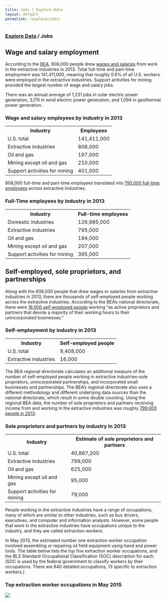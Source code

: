 ```yaml
---
title: Jobs | Explore Data
layout: default
permalink: /explore/jobs/
---
```


<div class="container-outer container-padded">

  <h3> <a href="{{ site.baseurl }}/explore/">Explore Data</a> / Jobs</h3>
  
  <h2>Wage and salary employment</h2>
  
  <p>According to the <a href="http://www.bea.gov/iTable/iTable.cfm?ReqID=9&step=1#reqid=9&step=3&isuri=1&903=193">BEA</a>, 808,000 people drew <a href="http://www.bls.gov/cew/apps/data_views/data_views.htm#tab=Tables">wages and salaries</a> from work in the extractive industries in 2013. Total full-time and part-time employment was 141,411,000, meaning that roughly 0.6% of all U.S. workers were employed in the extractive industries. Support activities for mining provided the largest number of wage and salary jobs.</p>
  
  <p>There was an annual average of 1,231 jobs in solar electric power generation, 3,176 in wind electric power generation, and 1,094 in geothermal power generation.</p>
    
  <h3>Wage and salary employees by industry in 2013</h3>
  
  <table>
    <tr>
      <th>Industry</th>
      <th>Employees</th> 
    </tr>
    <tr>
      <td>U.S. total</td>
      <td>141,411,000</td> 
    </tr>
    <tr>
      <td>Extractive industries</td>
      <td>808,000</td> 
    </tr>
    <tr>
      <td>Oil and gas</td>
      <td>197,000</td> 
    </tr>
    <tr>
      <td>Mining except oil and gas</td>
      <td>210,000</td> 
    </tr>
    <tr>
      <td>Support activities for mining</td>
      <td>401,000</td> 
    </tr>
  </table>
  
  <p>808,000 full-time and part-time employees translated into <a href="http://www.bea.gov/iTable/iTable.cfm?ReqID=9&step=1#reqid=9&step=3&isuri=1&903=197">795,000 full-time employees</a> across extractive industries.</p>
  
  <h3>Full-Time employees by industry in 2013</h3>
  
  <table>
    <tr>
      <th>Industry</th>
      <th>Full-time employees</th> 
    </tr>
    <tr>
      <td>Domestic industries</td>
      <td>126,985,000</td> 
    </tr>
    <tr>
      <td>Extractive industries</td>
      <td>795,000</td> 
    </tr>
    <tr>
      <td>Oil and gas</td>
      <td>194,000</td> 
    </tr>
    <tr>
      <td>Mining except oil and gas</td>
      <td>207,000</td> 
    </tr>
    <tr>
      <td>Support activities for mining</td>
      <td>395,000</td> 
    </tr>
  </table>
  
  <h2>Self-employed, sole proprietors, and partnerships</h2>
  
  <p>Along with the 808,000 people that drew wages or salaries from extractive industries in 2013, there are thousands of self-employed people working across the extractive industries. According to the BEA’s national directorate, there were <a href="http://www.bea.gov/iTable/iTable.cfm?ReqID=9&step=1#reqid=9&step=3&isuri=1&903=205">16,000 self-employed people</a> working “as active proprietors and partners that devote a majority of their working hours to their unincorporated businesses.”</p>
  
  <h3>Self-employment by industry in 2013</h3>
  
  <table>
    <tr>
      <th>Industry</th>
      <th>Self-employed people</th> 
    </tr>
    <tr>
      <td>U.S. total</td>
      <td>9,408,000</td> 
    </tr>
    <tr>
      <td>Extractive industries</td>
      <td>16,000</td> 
    </tr>
  </table>
  
  <p>The BEA regional directorate calculates an additional measure of the number of self-employed people working in extractive industries–sole proprietors, unincorporated partnerships, and incorporated small businesses and partnerships. The BEA’s regional directorate also uses a different methodology and different underlying data sources than the national directorate, which result in some double counting. Using the regional BEA data, the number of sole proprietors and partners receiving income from and working in the extractive industries was roughly <a href="http://www.bea.gov/itable/iTable.cfm?ReqID=70&step=1#reqid=70&step=1&isuri=1&7022=4&7023=0&7024=naics&7033=-1&7025=0&7026=00000&7027=2013&7001=44&7028=-1&7031=0&7040=-1&7083=levels&7029=30&7090=70">799,000 people in 2013</a>.</p>
  
  <h3>Sole proprietors and partners by industry in 2013</h3>
  
  <table>
    <tr>
      <th>Industry</th>
      <th>Estimate of sole proprietors and partners</th> 
    </tr>
    <tr>
      <td>U.S. total</td>
      <td>40,867,200</td> 
    </tr>
    <tr>
      <td>Extractive industries</td>
      <td>799,000</td> 
    </tr>
    <tr>
      <td>Oil and gas</td>
      <td>625,000</td> 
    </tr>
    <tr>
      <td>Mining except oil and gas</td>
      <td>95,000</td> 
    </tr>
    <tr>
      <td>Support activities for mining</td>
      <td>79,000</td> 
    </tr>
  </table>
  
  <p>People working in the extractive industries have a range of occupations, many of which are similar to other industries, such as bus drivers, executives, and computer and information analysts. However, some people that work in the extractive industries have occupations unique to the industry, and they are called extraction workers.</p>
  
  <p>In May 2013, the estimated number one extraction worker occupation involved assembling or repairing oil field equipment using hand and power tools. The table below lists the top five extraction worker occupations, and the BLS Standard Occupational Classification (SOC) description for each. (SOC is used by the federal government to classify workers by their occupations. There are 840 detailed occupations, 13 specific to extraction workers.)</p>
  
  <h3>Top extraction worker occupations in May 2015</h3>
  
  <p><img src="jobs p. 75" /></p>

</div>
